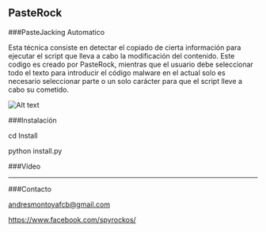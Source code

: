 ## PasteRock

###PasteJacking Automatico

Esta técnica consiste en detectar el copiado de cierta información 
para ejecutar el script que lleva a cabo la modificación del contenido. 
Este codigo es creado por PasteRock, 
mientras que el usuario debe seleccionar todo el texto para introducir el código malware 
en el actual solo es necesario seleccionar parte o un solo carácter para que el script lleve a cabo su cometido.

![Alt text](http://oi64.tinypic.com/abnly.jpg "Screenshot")

###Instalación

cd Install

python install.py

###Vídeo

----

###Contacto

andresmontoyafcb@gmail.com

https://www.facebook.com/spyrockos/

